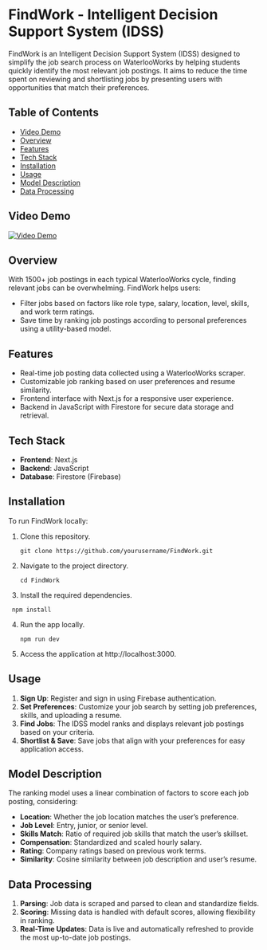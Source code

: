 # FindWork - Intelligent Decision Support System (IDSS)

FindWork is an Intelligent Decision Support System (IDSS) designed to simplify the job search process on WaterlooWorks by helping students quickly identify the most relevant job postings. It aims to reduce the time spent on reviewing and shortlisting jobs by presenting users with opportunities that match their preferences.

## Table of Contents
- [Video Demo](#video-demo)
- [Overview](#overview)
- [Features](#features)
- [Tech Stack](#tech-stack)
- [Installation](#installation)
- [Usage](#usage)
- [Model Description](#model-description)
- [Data Processing](#data-processing)

## Video Demo

[![Video Demo](https://img.youtube.com/vi/YSyxAIyex5s/0.jpg)](https://www.youtube.com/watch?v=YSyxAIyex5s)

## Overview
With 1500+ job postings in each typical WaterlooWorks cycle, finding relevant jobs can be overwhelming. FindWork helps users:
- Filter jobs based on factors like role type, salary, location, level, skills, and work term ratings.
- Save time by ranking job postings according to personal preferences using a utility-based model.

## Features
- Real-time job posting data collected using a WaterlooWorks scraper.
- Customizable job ranking based on user preferences and resume similarity.
- Frontend interface with Next.js for a responsive user experience.
- Backend in JavaScript with Firestore for secure data storage and retrieval.

## Tech Stack
- **Frontend**: Next.js
- **Backend**: JavaScript
- **Database**: Firestore (Firebase)

## Installation
To run FindWork locally:
1. Clone this repository.
   ```
   git clone https://github.com/yourusername/FindWork.git
    ```
2. Navigate to the project directory.
   ```
   cd FindWork
   ```
3. Install the required dependencies.
  ```
   npm install
   ```
4. Run the app locally.
    ```
   npm run dev
   ```
5. Access the application at http://localhost:3000.

## Usage
1. **Sign Up**: Register and sign in using Firebase authentication.
2. **Set Preferences**: Customize your job search by setting job preferences, skills, and uploading a resume.
3. **Find Jobs**: The IDSS model ranks and displays relevant job postings based on your criteria.
4. **Shortlist & Save**: Save jobs that align with your preferences for easy application access.

## Model Description
The ranking model uses a linear combination of factors to score each job posting, considering:
- **Location**: Whether the job location matches the user’s preference.
- **Job Level**: Entry, junior, or senior level.
- **Skills Match**: Ratio of required job skills that match the user’s skillset.
- **Compensation**: Standardized and scaled hourly salary.
- **Rating**: Company ratings based on previous work terms.
- **Similarity**: Cosine similarity between job description and user’s resume.

## Data Processing
1. **Parsing**: Job data is scraped and parsed to clean and standardize fields.
2. **Scoring**: Missing data is handled with default scores, allowing flexibility in ranking.
3. **Real-Time Updates**: Data is live and automatically refreshed to provide the most up-to-date job postings.



